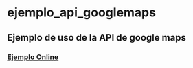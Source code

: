 # ejemplo_api_googlemaps
## Ejemplo de uso de la API de google maps

### [Ejemplo Online](http://cjnarvaez.github.io/ejemplo_api_googlemaps/app/)
